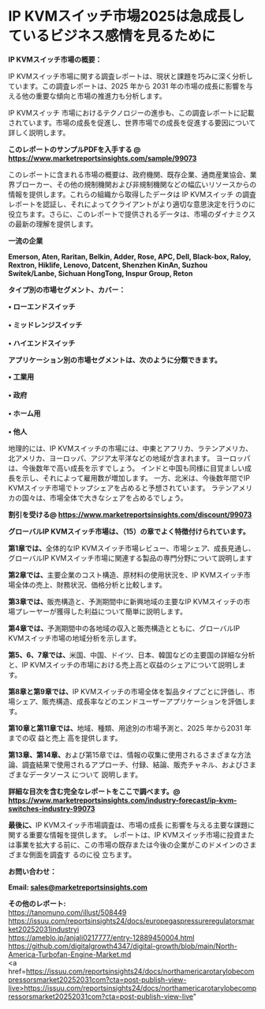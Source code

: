 # IP KVMスイッチ市場2025は急成長しているビジネス感情を見るために

<strong><b>IP KVMスイッチ市場の概要：</b></strong>

IP KVMスイッチ市場に関する調査レポートは、現状と課題を巧みに深く分析しています。この調査レポートは、2025 年から 2031 年の市場の成長に影響を与える他の重要な傾向と市場の推進力も分析します。

IP KVMスイッチ 市場におけるテクノロジーの進歩も、この調査レポートに記載されています。市場の成長を促進し、世界市場での成長を促進する要因について詳しく説明します。

<strong>このレポートのサンプルPDFを入手する @ <a href=https://www.marketreportsinsights.com/sample/99073>https://www.marketreportsinsights.com/sample/99073</a></strong>

このレポートに含まれる市場の概要は、政府機関、既存企業、通商産業協会、業界ブローカー、その他の規制機関および非規制機関などの幅広いリソースからの情報を提供します。これらの組織から取得したデータは IP KVMスイッチ の調査レポートを認証し、それによってクライアントがより適切な意思決定を行うのに役立ちます。さらに、このレポートで提供されるデータは、市場のダイナミクスの最新の理解を提供します。

<strong>一流の企業</strong>

<strong><b>Emerson, Aten, Raritan, Belkin, Adder, Rose, APC, Dell, Black-box, Raloy, Rextron, Hiklife, Lenovo, Datcent, Shenzhen KinAn, Suzhou Switek/Lanbe, Sichuan HongTong, Inspur Group, Reton</b></strong>

<strong><b>タイプ別の市場セグメント、カバー：</b></strong>

<strong>• ローエンドスイッチ<br><br>• ミッドレンジスイッチ<br><br>• ハイエンドスイッチ</strong>

<strong><b>アプリケーション別の市場セグメントは、次のように分類できます。</b></strong>

<strong>• 工業用<br><br>• 政府<br><br>• ホーム用<br><br>• 他人</strong>

 地理的には、IP KVMスイッチの市場には、中東とアフリカ、ラテンアメリカ、北アメリカ、ヨーロッパ、アジア太平洋などの地域が含まれます。 ヨーロッパは、今後数年で高い成長を示すでしょう。 インドと中国も同様に目覚ましい成長を示し、それによって雇用数が増加します。 一方、北米は、今後数年間でIP KVMスイッチ市場でトップシェアを占めると予想されています。 ラテンアメリカの国々は、市場全体で大きなシェアを占めるでしょう。

<strong>割引を受ける@ <a href=https://www.marketreportsinsights.com/discount/99073>https://www.marketreportsinsights.com/discount/99073</a></strong>

<strong><b>グローバルIP KVMスイッチ市場は、（15）の章でよく特徴付けられています。</b></strong>

<strong><b>第</b></strong><strong><b>1章では、</b></strong>全体的なIP KVMスイッチ市場レビュー、市場シェア、成長見通し、グローバルIP KVMスイッチ市場に関連する製品の専門分野について説明します

<strong><b>第2章では、</b></strong>主要企業のコスト構造、原材料の使用状況を、IP KVMスイッチ市場全体の売上、財務状況、価格分析と比較します。

<strong><b>第3章では、</b></strong>販売構造と、予測期間中に新興地域の主要なIP KVMスイッチの市場プレーヤーが獲得した利益について簡単に説明します。

<strong><b>第4章では、</b></strong>予測期間中の各地域の収入と販売構造とともに、グローバルIP KVMスイッチ市場の地域分析を示します。

<strong><b>第5、6、7章では、</b></strong>米国、中国、ドイツ、日本、韓国などの主要国の詳細な分析と、IP KVMスイッチの市場における売上高と収益のシェアについて説明します。

<strong><b>第8章と第9章では、</b></strong>IP KVMスイッチの市場全体を製品タイプごとに評価し、市場シェア、販売構造、成長率などのエンドユーザーアプリケーションを評価します。

<strong><b>第10章と第11章では、</b></strong>地域、種類、用途別の市場予測と、2025 年から2031 年までの収 益と売上 高を提供します。

<strong><b>第13章、第14章、</b></strong>および第15章では、情報の収集に使用されるさまざまな方法論、調査結果で使用されるアプローチ、付録、結論、販売チャネル、およびさまざまなデータソース について 説明します。

<strong>詳細な目次を含む完全なレポートをここで調べます。@ <a href=https://www.marketreportsinsights.com/industry-forecast/ip-kvm-switches-industry-99073>https://www.marketreportsinsights.com/industry-forecast/ip-kvm-switches-industry-99073</a></strong>

<strong><b>最後に、</b></strong>IP KVMスイッチ市場調査は、市場の成長 に影響を</a>与える主要な課題に関する重要な情報を提供します。 レポートは、IP KVMスイッチ市場に投資または事業を拡大する前に、この市場の既存または今後の企業がこのドメインのさまざまな側面を調査す るのに役 立ちます。

<strong><b>お問い合わせ：</b></strong>

<strong>Email: </strong><a href=mailto:sales@marketreportsinsights.com><strong>sales@marketreportsinsights.com</strong></a>

<strong>その他のレポート:</strong>
<br>
<a href=https://tanomuno.com/illust/508449>https://tanomuno.com/illust/508449</a>
<br>
<a href=https://issuu.com/reportsinsights24/docs/europegaspressureregulatorsmarket20252031industryi>https://issuu.com/reportsinsights24/docs/europegaspressureregulatorsmarket20252031industryi</a>
<br>
<a href=https://ameblo.jp/anjali0217777/entry-12889450004.html>https://ameblo.jp/anjali0217777/entry-12889450004.html</a>
<br>
<a href=https://github.com/digitalgrowth4347/digital-growth/blob/main/North-America-Turbofan-Engine-Market.md>https://github.com/digitalgrowth4347/digital-growth/blob/main/North-America-Turbofan-Engine-Market.md</a>
<br>
<a href=https://issuu.com/reportsinsights24/docs/northamericarotarylobecompressorsmarket20252031com?cta=post-publish-view-live>https://issuu.com/reportsinsights24/docs/northamericarotarylobecompressorsmarket20252031com?cta=post-publish-view-live</a>"
